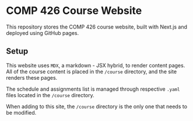 # COMP 426 Course Website

This repository stores the COMP 426 course website, built with Next.js and deployed using GitHub pages.

## Setup

This website uses `MDX`, a markdown - JSX hybrid, to render content pages. All of the course content is placed in the `/course` directory, and the site renders these pages.

The schedule and assignments list is managed through respective `.yaml` files located in the `/course` directory.

When adding to this site, the `/course` directory is the only one that needs to be modified.
